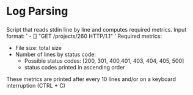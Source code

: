 # Log Parsing

###
Script that reads stdin line by line and computes required metrics.
Input format:
      '<IP Address> - [<date>] "GET /projects/260 HTTP/1.1" <status code> <file size>'
Required metrics:
- File size: total size
- Number of lines by status code:
  - Possible status codes: [200, 301, 400,401, 403, 404, 405, 500]
  - status codes printed in ascending order

These metrics are printed after every 10 lines and/or on a keyboard interruption (CTRL + C)
###
